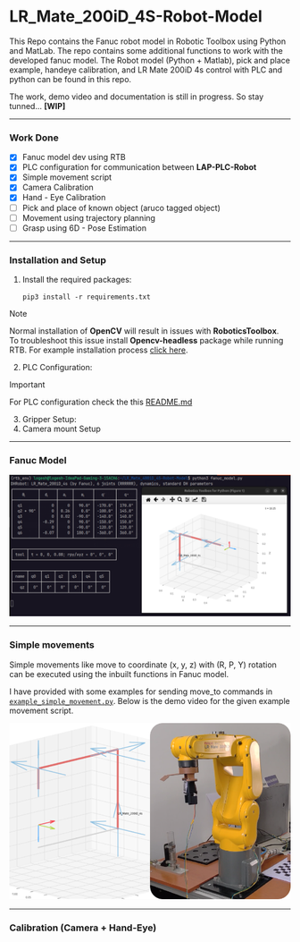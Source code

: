 # LR_Mate_200iD_4S-Robot-Model

This Repo contains the Fanuc robot model in Robotic Toolbox using Python and MatLab. The repo contains some additional functions to work with the developed fanuc model.
The Robot model (Python + Matlab), pick and place example, handeye calibration, and LR Mate 200iD 4s control with PLC and python can be found in this repo.

The work, demo video and documentation is still in progress. So stay tunned... **[WIP]**

---

### **Work Done**
- [X] Fanuc model dev using RTB
- [X] PLC configuration for communication between **LAP-PLC-Robot**
- [X] Simple movement script
- [X] Camera Calibration
- [X] Hand - Eye Calibration
- [ ] Pick and place of known object (aruco tagged object)
- [ ] Movement using trajectory planning
- [ ] Grasp using 6D - Pose Estimation

---

### **Installation and Setup**

1. Install the required packages:
   ```
   pip3 install -r requirements.txt
   ```
> [!NOTE]
> Normal installation of **OpenCV** will result in issues with **RoboticsToolbox**.<br> To troubleshoot this issue install **Opencv-headless** package while running RTB. For example installation process [click here](./utils/cv2_install.py).

2. PLC Configuration: 
>[!IMPORTANT]
For PLC configuration check the this [README.md](./PLC_configurations/README.md) 

3. Gripper Setup:
4. Camera mount Setup

---

### **Fanuc Model**

![python_demo](./images/python_demo.png "Python model demo")

---

### **Simple movements**

Simple movements like move to coordinate (x, y, z) with (R, P, Y) rotation can be executed using the inbuilt functions in Fanuc model. 

I have provided with some examples for sending move_to commands in [`example_simple_movement.py`](./example_simple_movement.py). Below is the demo video for the given example movement script.

[![Click for demo video](./images/movements.png)](https://youtu.be/GiFRFGhvIwU?si=Xxzz2z1uW8odgahF)

---

### **Calibration (Camera + Hand-Eye)**
